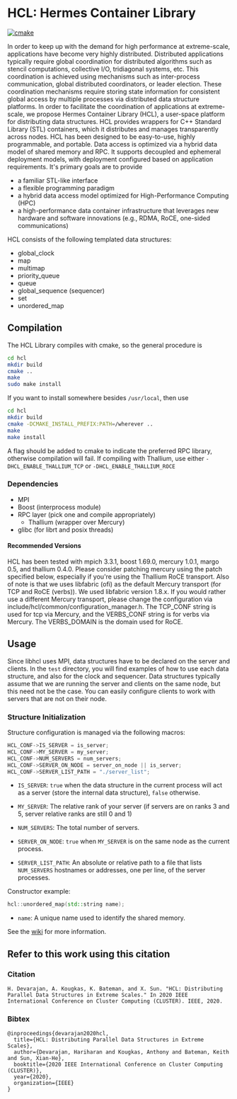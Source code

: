 # HCL: Hermes Container Library

[![cmake](https://github.com/HDFGroup/hcl/actions/workflows/main.yml/badge.svg)](https://github.com/HDFGroup/hcl/actions/workflows/main.yml)

In order to keep up with the demand for high performance at extreme-scale,
applications have become very highly distributed. Distributed applications
typically require global coordination for distributed algorithms such as stencil
computations, collective I/O, tridiagonal systems, etc. This coordination is
achieved using mechanisms such as inter-process communication, global
distributed coordinators, or leader election. These coordination mechanisms
require storing state information for consistent global access by multiple
processes via distributed data structure platforms. In order to facilitate the
coordination of applications at extreme-scale, we propose Hermes Container
Library (HCL), a user-space platform for distributing data structures. HCL
provides wrappers for C++ Standard Library (STL) containers, which it
distributes and manages transparently across nodes. HCL has been designed to be
easy-to-use, highly programmable, and portable. Data access is optimized via a
hybrid data model of shared memory and RPC. It supports decoupled and ephemeral
deployment models, with deployment configured based on application requirements.
It's primary goals are to provide

* a familiar STL-like interface
* a flexible programming paradigm
* a hybrid data access model optimized for High-Performance Computing (HPC)
* a high-performance data container infrastructure that leverages new hardware and software innovations (e.g., RDMA,
  RoCE, one-sided communications)

HCL consists of the following templated data structures:

* global_clock
* map
* multimap
* priority_queue
* queue
* global_sequence (sequencer)
* set
* unordered_map

## Compilation

The HCL Library compiles with cmake, so the general procedure is

```bash
cd hcl
mkdir build
cmake ..
make
sudo make install
```

If you want to install somewhere besides `/usr/local`, then use

```bash
cd hcl
mkdir build
cmake -DCMAKE_INSTALL_PREFIX:PATH=/wherever ..
make
make install
```

A flag should be added to cmake to indicate the preferred RPC library, otherwise
compilation will fail. If compiling with Thallium, use either `-DHCL_ENABLE_THALLIUM_TCP` or
`-DHCL_ENABLE_THALLIUM_ROCE`

### Dependencies

- MPI
- Boost (interprocess module)
- RPC layer (pick one and compile appropriately)
    - Thallium (wrapper over Mercury)
- glibc (for librt and posix threads)

#### Recommended Versions

HCL has been tested with mpich 3.3.1, boost 1.69.0, mercury 1.0.1,
margo 0.5, and thallium 0.4.0. Please consider patching mercury using the patch
specified below, especially if you're using the Thallium RoCE transport. Also of
note is that we uses libfabric (ofi) as the default Mercury transport (for TCP
and RoCE (verbs)). We used libfabric version 1.8.x. If you would rather use a
different Mercury transport, please change the configuration via
include/hcl/common/configuration_manager.h. The TCP_CONF string is used for tcp
via Mercury, and the VERBS_CONF string is for verbs via Mercury. The
VERBS_DOMAIN is the domain used for RoCE.

## Usage

Since libhcl uses MPI, data structures have to be declared on the server and
clients. In the `test` directory, you will find examples of how to use each data
structure, and also for the clock and sequencer. Data structures typically
assume that we are running the server and clients on the same node, but this
need not be the case. You can easily configure clients to work with servers that
are not on their node.

### Structure Initialization

Structure configuration is managed via the following macros:

``` c++
HCL_CONF->IS_SERVER = is_server;
HCL_CONF->MY_SERVER = my_server;
HCL_CONF->NUM_SERVERS = num_servers;
HCL_CONF->SERVER_ON_NODE = server_on_node || is_server;
HCL_CONF->SERVER_LIST_PATH = "./server_list";
```

* `IS_SERVER`: `true` when the data structure in the current process will act as a
  server (store the internal data structure), `false` otherwise.

* `MY_SERVER`: The relative rank of your server (if servers are on ranks 3 and
  5, server relative ranks are still 0 and 1)

* `NUM_SERVERS`: The total number of servers.

* `SERVER_ON_NODE`: `true` when `MY_SERVER` is on the same node as the current process.

* `SERVER_LIST_PATH`: An absolute or relative path to a file that lists
  `NUM_SERVERS` hostnames or addresses, one per line, of the server processes.

Constructor example:

``` c++
hcl::unordered_map(std::string name);
```

* `name`: A unique name used to identify the shared memory.

See the [wiki](https://github.com/HDFGroup/hcl/wiki) for more information.

## Refer to this work using this citation

### Citation

```
H. Devarajan, A. Kougkas, K. Bateman, and X. Sun. "HCL: Distributing Parallel Data Structures in Extreme Scales." In 2020 IEEE International Conference on Cluster Computing (CLUSTER). IEEE, 2020.
```

### Bibtex

```
@inproceedings{devarajan2020hcl,
  title={HCL: Distributing Parallel Data Structures in Extreme Scales},
  author={Devarajan, Hariharan and Kougkas, Anthony and Bateman, Keith and Sun, Xian-He},
  booktitle={2020 IEEE International Conference on Cluster Computing (CLUSTER)},
  year={2020},
  organization={IEEE}
}
```